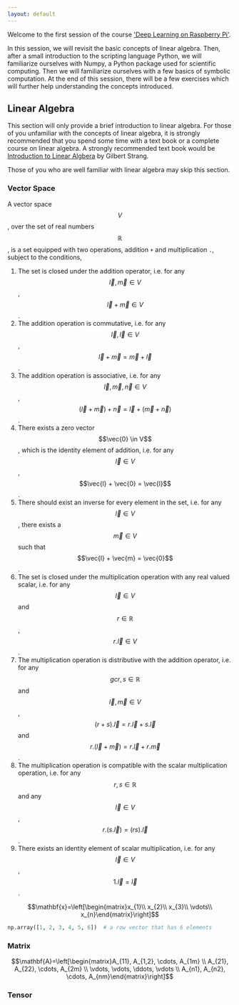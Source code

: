 ```yaml
---
layout: default
---
```


Welcome to the first session of the course ['Deep Learning on Raspberry Pi'](../README.md).

In this session, we will revisit the basic concepts of linear algebra. Then, after a small introduction to the scripting language Python, we will familiarize ourselves with Numpy, a Python package used for scientific computing. Then we will familiarize ourselves with a few basics of symbolic computation. At the end of this session, there will be a few exercises which will further help understanding the concepts introduced.

## Linear Algebra

This section will only provide a brief introduction to linear algebra. For those of you unfamiliar with the concepts of linear algebra, it is strongly recommended that you spend some time with a text book or a complete course on linear algebra. A strongly recommended text book would be [Introduction to Linear Algbera](math.mit.edu/~gs/linearalgebra/) by Gilbert Strang.

Those of you who are well familiar with linear algebra may skip this section.

### Vector Space
A vector space $$V$$, over the set of real numbers $$\mathbb{R}$$, is a set equipped with two operations, addition `+` and multiplication `.`, subject to the conditions,
1. The set is closed under the addition operator, i.e. for any $$\vec{l}, \vec{m} \in V$$, $$\vec{l} + \vec{m} \in V$$.
2. The addition operation is commutative, i.e. for any $$\vec{l}, \vec{l} \in V$$, $$\vec{l} + \vec{m} = \vec{m} + \vec{l}$$.
3. The addition operation is associative, i.e. for any $$\vec{l}, \vec{m}, \vec{n} \in V$$, $$(\vec{l} + \vec{m}) + \vec{n} = \vec{l} + (\vec{m} + \vec{n})$$.
4. There exists a zero vector $$\vec{0} \in V$$, which is the identity element of addition, i.e. for any $$\vec{l} \in V$$, $$\vec{l} + \vec{0} = \vec{l}$$.
5. There should exist an inverse for every element in the set, i.e. for any $$\vec{l} \in V$$, there exists a $$\vec{m} \in V$$ such that $$\vec{l} + \vec{m} = \vec{0}$$.
6. The set is closed under the multiplication operation with any real valued scalar, i.e. for any $$\vec{l} \in V$$ and $$r\in \mathbb{R}$$, $$r.\vec{l} \in V$$.
7. The multiplication operation is distributive with the addition operator, i.e. for any $$gcr, s \in \mathbb{R}$$ and $$\vec{l}, \vec{m} \in V$$, $$(r + s).\vec{l} = r.\vec{l} + s.\vec{l}$$ and $$r.(\vec{l} + \vec{m}) = r.\vec{l} + r.\vec{m}$$.
8. The multiplication operation is compatible with the scalar multiplication operation, i.e. for any $$r, s \in \mathbb{R}$$ and any $$\vec{l} \in V$$, $$r.(s.\vec{l}) = (rs).\vec{l}$$.
9. There exists an identity element of scalar multiplication, i.e. for any $$\vec{l} \in V$$, $$1.\vec{l} = \vec{l}$$.


$$\mathbf{x}=\left[\begin{matrix}x_{1}\\ x_{2}\\ x_{3}\\ \vdots\\ x_{n}\end{matrix}\right]$$


```python
np.array([1, 2, 3, 4, 5, 6])  # a row vector that has 6 elements
```

### Matrix

$$\mathbf{A}=\left[\begin{matrix}A_{11}, A_{1,2}, \cdots, A_{1m} \\
A_{21}, A_{22}, \cdots, A_{2m} \\
\vdots, \vdots, \ddots, \vdots \\
A_{n1}, A_{n2}, \cdots, A_{nm}\end{matrix}\right]$$

### Tensor
